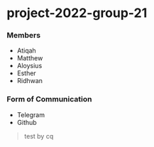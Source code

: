 # project-2022-group-21

### Members
- Atiqah 
- Matthew 
- Aloysius
- Esther 
- Ridhwan 

### Form of Communication 
- Telegram
- Github

> test by cq


